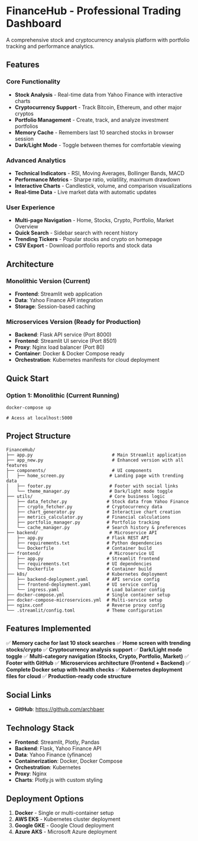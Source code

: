 # FinanceHub - Professional Trading Dashboard

A comprehensive stock and cryptocurrency analysis platform with portfolio tracking and performance analytics.

## Features

### Core Functionality

- **Stock Analysis** - Real-time data from Yahoo Finance with interactive charts
- **Cryptocurrency Support** - Track Bitcoin, Ethereum, and other major cryptos
- **Portfolio Management** - Create, track, and analyze investment portfolios
- **Memory Cache** - Remembers last 10 searched stocks in browser session
- **Dark/Light Mode** - Toggle between themes for comfortable viewing

### Advanced Analytics

- **Technical Indicators** - RSI, Moving Averages, Bollinger Bands, MACD
- **Performance Metrics** - Sharpe ratio, volatility, maximum drawdown
- **Interactive Charts** - Candlestick, volume, and comparison visualizations
- **Real-time Data** - Live market data with automatic updates

### User Experience

- **Multi-page Navigation** - Home, Stocks, Crypto, Portfolio, Market Overview
- **Quick Search** - Sidebar search with recent history
- **Trending Tickers** - Popular stocks and crypto on homepage
- **CSV Export** - Download portfolio reports and stock data

## Architecture

### Monolithic Version (Current)

- **Frontend**: Streamlit web application
- **Data**: Yahoo Finance API integration
- **Storage**: Session-based caching

### Microservices Version (Ready for Production)

- **Backend**: Flask API service (Port 8000)
- **Frontend**: Streamlit UI service (Port 8501)
- **Proxy**: Nginx load balancer (Port 80)
- **Container**: Docker & Docker Compose ready
- **Orchestration**: Kubernetes manifests for cloud deployment

## Quick Start

### Option 1: Monolithic (Current Running)

```
docker-compose up

# Acess at localhost:5000
```

## Project Structure

```
FinanceHub/
├── app.py                              # Main Streamlit application
├── app_new.py                          # Enhanced version with all features
├── components/                         # UI components
│   ├── home_screen.py                 # Landing page with trending data
│   ├── footer.py                      # Footer with social links
│   └── theme_manager.py               # Dark/light mode toggle
├── utils/                             # Core business logic
│   ├── data_fetcher.py               # Stock data from Yahoo Finance
│   ├── crypto_fetcher.py             # Cryptocurrency data
│   ├── chart_generator.py            # Interactive chart creation
│   ├── metrics_calculator.py         # Financial calculations
│   ├── portfolio_manager.py          # Portfolio tracking
│   └── cache_manager.py              # Search history & preferences
├── backend/                           # Microservice API
│   ├── app.py                        # Flask REST API
│   ├── requirements.txt              # Python dependencies
│   └── Dockerfile                    # Container build
├── frontend/                          # Microservice UI
│   ├── app.py                        # Streamlit frontend
│   ├── requirements.txt              # UI dependencies
│   └── Dockerfile                    # Container build
├── k8s/                              # Kubernetes deployment
│   ├── backend-deployment.yaml       # API service config
│   ├── frontend-deployment.yaml      # UI service config
│   └── ingress.yaml                  # Load balancer config
├── docker-compose.yml                # Single container setup
├── docker-compose-microservices.yml  # Multi-service setup
├── nginx.conf                        # Reverse proxy config
└── .streamlit/config.toml            # Theme configuration
```

## Features Implemented

✅ **Memory cache for last 10 stock searches**
✅ **Home screen with trending stocks/crypto**
✅ **Cryptocurrency analysis support**
✅ **Dark/Light mode toggle**
✅ **Multi-category navigation (Stocks, Crypto, Portfolio, Market)**
✅ **Footer with GitHub**
✅ **Microservices architecture (Frontend + Backend)**
✅ **Complete Docker setup with health checks**
✅ **Kubernetes deployment files for cloud**
✅ **Production-ready code structure**

## Social Links

- **GitHub**: https://github.com/archbaer

## Technology Stack

- **Frontend**: Streamlit, Plotly, Pandas
- **Backend**: Flask, Yahoo Finance API
- **Data**: Yahoo Finance (yfinance)
- **Containerization**: Docker, Docker Compose
- **Orchestration**: Kubernetes
- **Proxy**: Nginx
- **Charts**: Plotly.js with custom styling

## Deployment Options

1. **Docker** - Single or multi-container setup
2. **AWS EKS** - Kubernetes cluster deployment
3. **Google GKE** - Google Cloud deployment
4. **Azure AKS** - Microsoft Azure deployment
